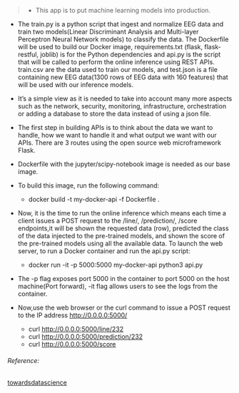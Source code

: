 
>- This app is to put machine learning models into production.
- The train.py is a python script that ingest and normalize EEG data and train two models(Linear Discriminant Analysis and Multi-layer Perceptron Neural Network models) to classify the data. The Dockerfile will be used to build our Docker image, requirements.txt (flask, flask-restful, joblib) is for the Python dependencies and api.py is the script that will be called to perform the online inference using REST APIs. train.csv are the data used to train our models, and test.json is a file containing new EEG data(1300 rows of EEG data with 160 features) that will be used with our inference models.
- It’s a simple view as it is needed to take into account many more aspects such as the network, security, monitoring, infrastructure, orchestration or adding a database to store the data instead of using a json file.
- The first step in building APIs is to think about the data we want to handle, how we want to handle it and what output we want with our APIs.
There are 3 routes using the open source web microframework Flask.

- Dockerfile with the jupyter/scipy-notebook image is needed as our base image. 

- To build this image, run the following command:
   - docker build -t my-docker-api -f Dockerfile .
- Now, it is the time to run the online inference which means each time a client issues a POST request to the /line/<Line>, /prediction/<Line>, /score endpoints,it will be shown the requested data (row), predicted the class of the data injected to the pre-trained models, and shown the score of the pre-trained models using all the available data. To launch the web server, to run a Docker container and run the api.py script:
   - docker run -it -p 5000:5000 my-docker-api python3 api.py
- The -p flag exposes port 5000 in the container to port 5000 on the host machine(Port forward), -it flag allows users to see the logs from the container.
- Now,use the web browser or the curl command to issue a POST request to the IP address http://0.0.0.0:5000/ 
   - curl http://0.0.0.0:5000/line/232
   - curl http://0.0.0.0:5000/prediction/232
   - curl http://0.0.0.0:5000/score

###### Reference: 
[towardsdatascience](https://towardsdatascience.com/machine-learning-prediction-in-real-time-using-docker-and-python-rest-apis-with-flask-4235aa2395eb)
